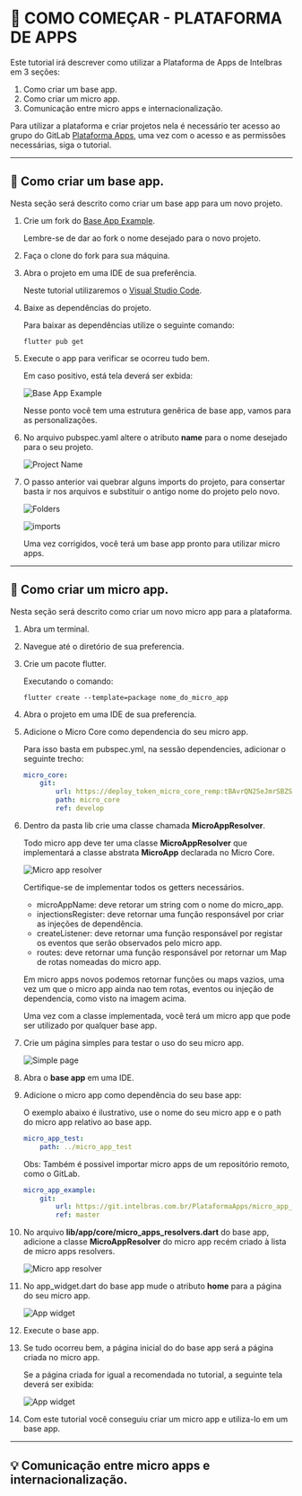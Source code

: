 #  📝 COMO COMEÇAR - PLATAFORMA DE APPS

Este tutorial irá descrever como utilizar a Plataforma de Apps de Intelbras em 3 seções:

1. Como criar um base app.
1. Como criar um micro app.
1. Comunicação entre micro apps e internacionalização.

Para utilizar a plataforma e criar projetos nela é necessário ter acesso ao grupo do GitLab [Plataforma Apps][link-plataforma-apps], uma vez com o acesso e as permissões necessárias, siga o tutorial.

---

## 🚀 Como criar um base app. 
Nesta seção será descrito como criar um base app para um novo projeto.

1. Crie um fork do [Base App Example][link-plataforma-apps].

    Lembre-se de dar ao fork o nome desejado para o novo projeto.

2. Faça o clone do fork para sua máquina.

3. Abra o projeto em uma IDE de sua preferência.

    Neste tutorial utilizaremos o  [Visual Studio Code][link-visual-studio-code].

4. Baixe as dependências do projeto.
    
    Para baixar as dependências utilize o seguinte comando:
    ```console
    flutter pub get
    ```

5. Execute o app para verificar se ocorreu tudo bem.

    Em caso positivo, está tela deverá ser exbida:

    ![Base App Example](images/base_app_example.png)

    Nesse ponto você tem uma estrutura genêrica de base app, vamos para as personalizações.

6. No arquivo pubspec.yaml altere o atributo **name** para o nome desejado para o seu projeto.
   
    ![Project Name](images/project_name.png)

7. O passo anterior vai quebrar alguns imports do projeto, para consertar basta ir nos arquivos e substituir o antigo nome do projeto pelo novo.

    ![Folders](images/folders.png)

    ![imports](images/imports.png)

    Uma vez corrigidos, você terá um base app pronto para utilizar micro apps.

---

## 📱 Como criar um micro app.
Nesta seção será descrito como criar um novo micro app para a plataforma.

1. Abra um terminal.

2. Navegue até o diretório de sua preferencia.

3. Crie um pacote flutter. 
   
    Executando o comando: 
   
    ```console
    flutter create --template=package nome_do_micro_app
    ```

4. Abra o projeto em uma IDE de sua preferencia.

5. Adicione o Micro Core como dependencia do seu micro app.
   
	Para isso basta em pubspec.yml, na sessão dependencies, adicionar o seguinte trecho:

	```yml
    micro_core:
        git:
      		url: https://deploy_token_micro_core_remp:tBAvrQN2SeJmrSBZSczi@git.intelbras.com.br/PlataformaApps/micro_core_remp.git
     		path: micro_core
      		ref: develop
    ```

6. Dentro da pasta lib crie uma classe chamada **MicroAppResolver**.
   
    Todo micro app deve ter uma classe **MicroAppResolver** que implementará a classe abstrata **MicroApp** declarada no Micro Core.

    ![Micro app resolver](images/micro_app_resolver.png)

    Certifique-se de implementar todos os getters necessários.

    - microAppName: deve retorar um string com o nome do micro_app.
    - injectionsRegister: deve retornar uma função responsável por criar as injeções de dependência.
    - createListener: deve retornar uma função responsável por registar os eventos que serão observados pelo micro app.
    - routes: deve retornar uma função responsável por retornar um Map de rotas nomeadas do micro app.

    Em micro apps novos podemos retornar funções ou maps vazios, uma vez um que o micro app ainda nao tem rotas, eventos ou injeção de dependencia, como visto na imagem acima.

    Uma vez com a classe implementada, você terá um micro app que pode ser utilizado por qualquer base app.

7.  Crie um página simples para testar o uso do seu micro app.

    ![Simple page](images/simple_page.png)

8.  Abra o **base app** em uma IDE.

9.  Adicione o micro app como dependência do seu base app:
	
    O exemplo abaixo é ilustrativo, use o nome do seu micro app e o path do micro app relativo ao base app.

	```yml
    micro_app_test:
        path: ../micro_app_test
    ```

    Obs: Também é possivel importar micro apps de um repositório remoto, como o GitLab.
    ```yml
    micro_app_example:
        git:
            url: https://git.intelbras.com.br/PlataformaApps/micro_app_example.git
            ref: master
    ```

10. No arquivo **lib/app/core/micro_apps_resolvers.dart** do base app, adicione a classe **MicroAppResolver** do micro app recém criado à lista de micro apps resolvers.

    ![Micro app resolver](images/micro_app_resolvers.png)

11. No app_widget.dart do base app mude o atributo **home** para a página do seu micro app.

    ![App widget](images/app-widget.png)

12. Execute o base app.

13. Se tudo ocorreu bem, a página inicial do do base app será a página criada no micro app.

    Se a página criada for igual a recomendada no tutorial, a seguinte tela deverá ser exibida:

    ![App widget](images/my_page_execution.png)
    
14. Com este tutorial você conseguiu criar um micro app e utiliza-lo em um base app.

---

## 💡 Comunicação entre micro apps e internacionalização.

[link-plataforma-apps]: https://git.intelbras.com.br/PlataformaApps
[link-base-app-example]: https://git.intelbras.com.br/PlataformaApps/base_app_example
[link-visual-studio-code]: https://code.visualstudio.com/